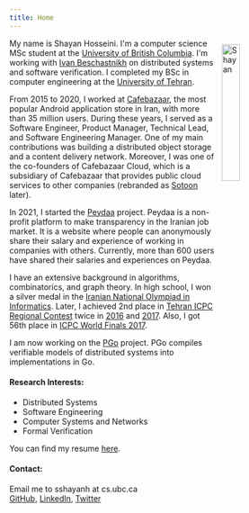 ```yaml
---
title: Home 
---
```


<img style="display: inline-block; float:right; margin: 10px 0px 0px 10px;" height="25%" width="25%" src="/shayan2.jpg" alt="Shayan" />

My name is Shayan Hosseini. I'm a computer science MSc student at the
[University of British Columbia](https://www.ubc.ca/). I'm working with [Ivan
Beschastnikh](https://www.cs.ubc.ca/~bestchai/) on distributed systems and
software verification. I completed my BSc in computer engineering at the
[University of Tehran](http://ut.ac.ir/en).

From 2015 to 2020, I worked at [Cafebazaar](https://cafebazaar.ir/app?l=en), the
most popular Android application store in Iran, with more than 35 million
users. During these years, I served as a Software Engineer, Product Manager,
Technical Lead, and Software Engineering Manager. One of my main contributions
was building a distributed object storage and a content delivery network.
Moreover, I was one of the co-founders of Cafebazaar Cloud, which is a
subsidiary of Cafebazaar that provides public cloud services to other companies
(rebranded as [Sotoon](https://sotoon.ir/) later).

In 2021, I started the [Peydaa](https://peydaa.ir/) project. Peydaa is a
non-profit platform to make transparency in the Iranian job market. It is a
website where people can anonymously share their salary and experience of
working in companies with others. Currently, more than 600 users have shared
their salaries and experiences on Peydaa.

I have an extensive background in algorithms, combinatorics, and graph theory.
In high school, I won a silver medal in the [Iranian National Olympiad in
Informatics](http://inoi.ir/). Later, I achieved 2nd place in [Tehran ICPC
Regional Contest](https://icpc.ir/) twice in
[2016](http://icpc.sharif.edu/acmicpc16/scoreboard/) and
[2017](http://icpc.sharif.edu/acmicpc17/scoreboard/). Also, I got 56th place in
[ICPC World Finals 2017](https://icpc.global/community/results-2017).

I am now working on the [PGo](https://github.com/UBC-NSS/pgo) project. PGo
compiles verifiable models of distributed systems into implementations in Go.

#### Research Interests:

*   Distributed Systems
*   Software Engineering
*   Computer Systems and Networks
*   Formal Verification

You can find my resume [here](/shayan-resume.pdf).

#### Contact:

Email me to sshayanh at cs.ubc.ca\
[GitHub](https://github.com/shayanh), [LinkedIn](https://www.linkedin.com/in/shayan-hosseini), [Twitter](https://twitter.com/seshayanh)
